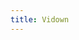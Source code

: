 ```yaml
---
title: Vidown
---
```

<!-- Identify UA then redirect -->
<script>
    if (/(x64|WOW64)/i.test(navigator.userAgent)) {
        window.location.href = "http://www.vidown.cn/download.php";
    }
    if (/(x86_64)/i.test(navigator.userAgent)) {
        window.location.href = "http://www.vidown.cn/download.php";
    }
    if (/(Macintosh)/i.test(navigator.userAgent)) {
        alert("This app does not work on your device.");
    }
    if (/(iPhone|iPod)/i.test(navigator.userAgent)) {
        alert("This app does not work on your device.");
        }
    if (/(iPad)/i.test(navigator.userAgent)) {
        alert("This app does not work on your device.");
    }
    if (/(Android)/i.test(navigator.userAgent)) {
        alert("This app does not work on your device.");
    }
</script>